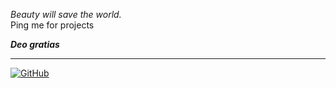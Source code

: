 _Beauty will save the world._  
Ping me for projects

___Deo gratias___

---
[![GitHub](https://img.shields.io/badge/GitHub-Contact-blue?logo=github)](mailto:cybreuil@gmail.com)
